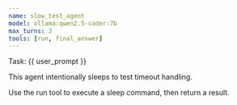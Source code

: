 ```yaml
---
name: slow_test_agent
model: ollama:qwen2.5-coder:7b
max_turns: 3
tools: [run, final_answer]
---
```


Task: {{ user_prompt }}

This agent intentionally sleeps to test timeout handling.

Use the run tool to execute a sleep command, then return a result.
